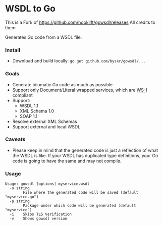 # WSDL to Go
This is a Fork of https://github.com/hooklift/gowsdl/releases
All credits to them

Generates Go code from a WSDL file.

### Install
* Download and build locally: `go get github.com/byskr/gowsdl/...`

### Goals
* Generate idiomatic Go code as much as possible
* Support only Document/Literal wrapped services, which are [WS-I](http://ws-i.org/) compliant
* Support:
	* WSDL 1.1
	* XML Schema 1.0
	* SOAP 1.1
* Resolve external XML Schemas
* Support external and local WSDL

### Caveats
* Please keep in mind that the generated code is just a reflection of what the WSDL is like. If your WSDL has duplicated type definitions, your Go code is going to have the same and may not compile.

### Usage
```
Usage: gowsdl [options] myservice.wsdl
  -o string
        File where the generated code will be saved (default "myservice.go")
  -p string
        Package under which code will be generated (default "myservice")
  -i    Skips TLS Verification
  -v    Shows gowsdl version
  ```
